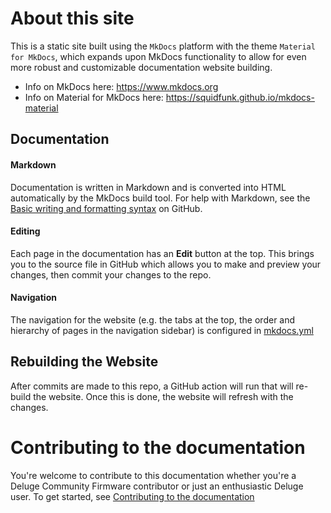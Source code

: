 # About this site

This is a static site built using the `MkDocs` platform with the theme `Material for MkDocs`, which expands upon MkDocs functionality to allow for even more robust and customizable documentation website building.

- Info on MkDocs here: https://www.mkdocs.org
- Info on Material for MkDocs here: https://squidfunk.github.io/mkdocs-material

## Documentation

#### Markdown

Documentation is written in Markdown and is converted into HTML automatically by the MkDocs build tool. For help with Markdown, see the [Basic writing and formatting syntax](https://docs.github.com/en/get-started/writing-on-github/getting-started-with-writing-and-formatting-on-github/basic-writing-and-formatting-syntax/) on GitHub.

#### Editing

Each page in the documentation has an **Edit** button at the top. This brings you to the source file in GitHub which allows you to make and preview your changes, then commit your changes to the repo.

#### Navigation

The navigation for the website (e.g. the tabs at the top, the order and hierarchy of pages in the navigation sidebar) is configured in [mkdocs.yml](mkdocs.yml)

## Rebuilding the Website

After commits are made to this repo, a GitHub action will run that will re-build the website. Once this is done, the website will refresh with the changes.

# Contributing to the documentation

You're welcome to contribute to this documentation whether you're a Deluge Community Firmware contributor or just an enthusiastic Deluge user. To get started, see [Contributing to the documentation](/docs/contributing/contributing-to-the-docs.md)
